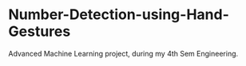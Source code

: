 # Number-Detection-using-Hand-Gestures
Advanced Machine Learning project, during my 4th Sem Engineering. 
